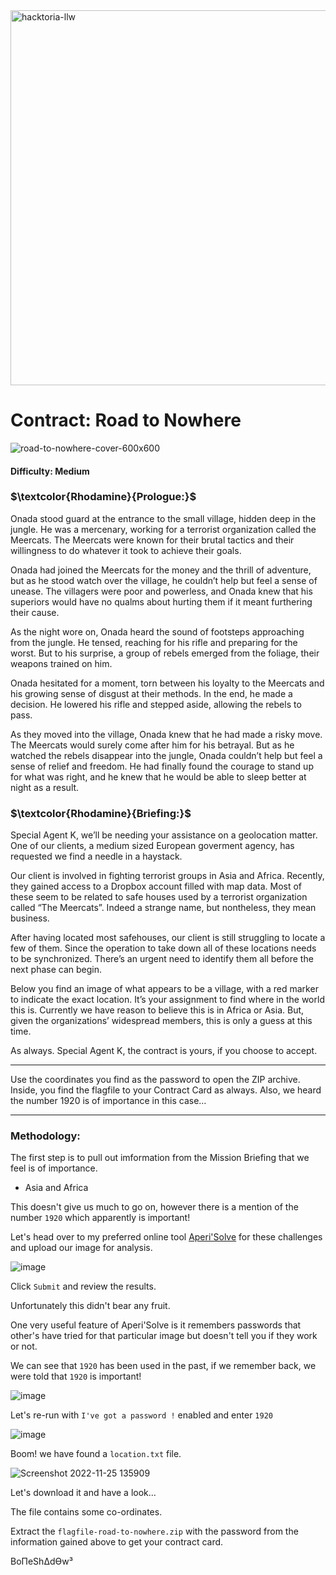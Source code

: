 <img width="600" alt="hacktoria-llw" src="https://user-images.githubusercontent.com/117080369/203552008-2d0e0a07-1815-485b-8f3f-ae7ed7258af8.png">

# Contract: Road to Nowhere
![road-to-nowhere-cover-600x600](https://user-images.githubusercontent.com/117080369/203995873-780825ca-a4ac-4a57-a611-769fa301d8fb.png)

#### Difficulty: Medium

### **$\textcolor{Rhodamine}{Prologue:}$**
Onada stood guard at the entrance to the small village, hidden deep in the jungle. He was a mercenary, working for a terrorist organization called the Meercats. The Meercats were known for their brutal tactics and their willingness to do whatever it took to achieve their goals.

Onada had joined the Meercats for the money and the thrill of adventure, but as he stood watch over the village, he couldn’t help but feel a sense of unease. The villagers were poor and powerless, and Onada knew that his superiors would have no qualms about hurting them if it meant furthering their cause.

As the night wore on, Onada heard the sound of footsteps approaching from the jungle. He tensed, reaching for his rifle and preparing for the worst. But to his surprise, a group of rebels emerged from the foliage, their weapons trained on him.

Onada hesitated for a moment, torn between his loyalty to the Meercats and his growing sense of disgust at their methods. In the end, he made a decision. He lowered his rifle and stepped aside, allowing the rebels to pass.

As they moved into the village, Onada knew that he had made a risky move. The Meercats would surely come after him for his betrayal. But as he watched the rebels disappear into the jungle, Onada couldn’t help but feel a sense of relief and freedom. He had finally found the courage to stand up for what was right, and he knew that he would be able to sleep better at night as a result.

### **$\textcolor{Rhodamine}{Briefing:}$**
Special Agent K, we’ll be needing your assistance on a geolocation matter. One of our clients, a medium sized European goverment agency, has requested we find a needle in a haystack.

Our client is involved in fighting terrorist groups in Asia and Africa. Recently, they gained access to a Dropbox account filled with map data. Most of these seem to be related to safe houses used by a terrorist organization called “The Meercats”. Indeed a strange name, but nontheless, they mean business.

After having located most safehouses, our client is still struggling to locate a few of them. Since the operation to take down all of these locations needs to be synchronized. There’s an urgent need to identify them all before the next phase can begin.

Below you find an image of what appears to be a village, with a red marker to indicate the exact location. It’s your assignment to find where in the world this is. Currently we have reason to believe this is in Africa or Asia. But, given the organizations’ widespread members, this is only a guess at this time.

As always. Special Agent K, the contract is yours, if you choose to accept.

---

Use the coordinates you find as the password to open the ZIP archive. Inside, you find the flagfile to your Contract Card as always. Also, we heard the number 1920 is of importance in this case…

---

### Methodology:
The first step is to pull out imformation from the Mission Briefing that we feel is of importance.
* Asia and Africa

This doesn't give us much to go on, however there is a mention of the number `1920` which apparently is important!

Let's head over to my preferred online tool <a href="https://www.aperisolve.com/">Aperi'Solve</a> for these challenges and upload our image for analysis.

![image](https://user-images.githubusercontent.com/117080369/203998436-6c04295a-b919-4038-9298-0da0a4d8908e.png)

Click `Submit` and review the results.

Unfortunately this didn't bear any fruit.

One very useful feature of Aperi'Solve is it remembers passwords that other's have tried for that particular image but doesn't tell you if they work or not.

We can see that `1920` has been used in the past, if we remember back, we were told that `1920` is important!

![image](https://user-images.githubusercontent.com/117080369/203998943-72f12e3b-4db5-4e18-bcf1-f97bc01b506c.png)

Let's re-run with `I've got a password !` enabled and enter `1920`

![image](https://user-images.githubusercontent.com/117080369/204000291-e82364bd-953b-4ed0-96af-e4dcc0533bd3.png)

Boom! we have found a `location.txt` file. 

![Screenshot 2022-11-25 135909](https://user-images.githubusercontent.com/117080369/204000837-8f86bea2-a69e-4787-bcb2-5a823402697e.png)

Let's download it and have a look...

The file contains some co-ordinates.

Extract the `flagfile-road-to-nowhere.zip` with the password from the information gained above to get your contract card.


BoΠeShΔdϴw³
